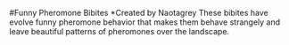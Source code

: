 #Funny Pheromone Bibites *Created by Naotagrey
These bibites have evolve funny pheromone behavior that makes them behave strangely and leave beautiful patterns of pheromones over the landscape.
